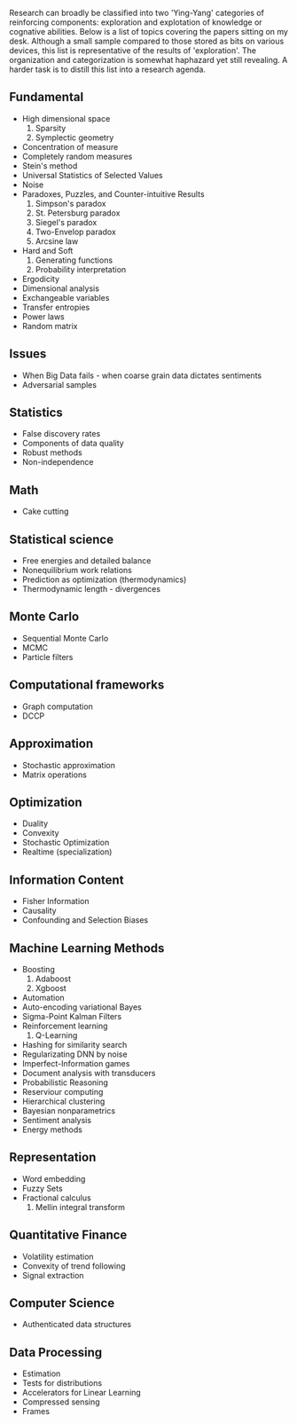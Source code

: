 <!--
.. title: Topics
.. slug: topics
.. date: 2019-02-10 17:30:48 UTC
.. tags: 
.. category: 
.. link: 
.. description: 
.. type: text
.. has_math: True
-->

Research can broadly be classified into two 'Ying-Yang' categories of reinforcing components: exploration and explotation of knowledge or cognative abilities. Below is a list of topics covering the papers sitting on my desk. Although a small sample compared to those stored as bits on various devices, this list is representative of the results of 'exploration'. The organization and categorization is somewhat haphazard yet still revealing. A harder task is to distill this list into a research agenda.

## Fundamental
+ High dimensional space
  1) Sparsity
  2) Symplectic geometry
+ Concentration of measure
+ Completely random measures
+ Stein's method
+ Universal Statistics of Selected Values
+ Noise
+ Paradoxes, Puzzles, and Counter-intuitive Results
  1) Simpson's paradox
  2) St. Petersburg paradox
  3) Siegel's paradox
  4) Two-Envelop paradox
  5) Arcsine law
+ Hard and Soft
  1) Generating functions
  2) Probability interpretation
+ Ergodicity
+ Dimensional analysis
+ Exchangeable variables
+ Transfer entropies
+ Power laws
+ Random matrix

## Issues
+ When Big Data fails - when coarse grain data dictates sentiments
+ Adversarial samples

## Statistics
+ False discovery rates
+ Components of data quality
+ Robust methods
+ Non-independence

## Math
+ Cake cutting

## Statistical science
+ Free energies and detailed balance
+ Nonequilibrium work relations
+ Prediction as optimization (thermodynamics)
+ Thermodynamic length - divergences

## Monte Carlo
+ Sequential Monte Carlo
+ MCMC
+ Particle filters

## Computational frameworks
+ Graph computation
+ DCCP

## Approximation
+ Stochastic approximation
+ Matrix operations

## Optimization
+ Duality
+ Convexity
+ Stochastic Optimization
+ Realtime (specialization)

## Information Content
+ Fisher Information
+ Causality
+ Confounding and Selection Biases
  
## Machine Learning Methods
+ Boosting
  1) Adaboost
  2) Xgboost
+ Automation
+ Auto-encoding variational Bayes
+ Sigma-Point Kalman Filters
+ Reinforcement learning
  1) Q-Learning
+ Hashing for similarity search
+ Regularizating DNN by noise
+ Imperfect-Information games
+ Document analysis with transducers
+ Probabilistic Reasoning
+ Reserviour computing
+ Hierarchical clustering
+ Bayesian nonparametrics
+ Sentiment analysis
+ Energy methods

## Representation
+ Word embedding
+ Fuzzy Sets
+ Fractional calculus
  1) Mellin integral transform

## Quantitative Finance
+ Volatility estimation
+ Convexity of trend following
+ Signal extraction

## Computer Science
+ Authenticated data structures

## Data Processing
+ Estimation
+ Tests for distributions
+ Accelerators for Linear Learning
+ Compressed sensing
+ Frames



